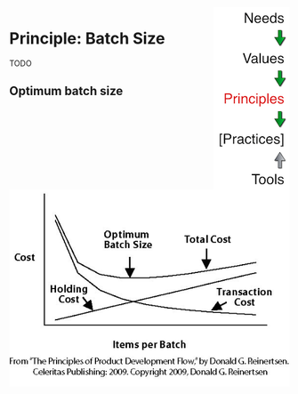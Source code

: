 <link href="../markdown.css" rel="stylesheet"></link>
<div id="banner"><img src="../images/spine-principles.png" align="right"/></div>

# Principle:  Batch Size
TODO

## Optimum batch size
![](images/optimum_batch_size.png)

